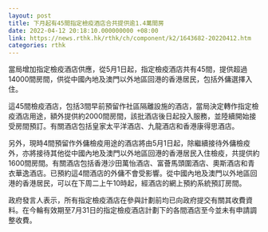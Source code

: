 ```yaml
---
layout: post
title: 下月起有45間指定檢疫酒店合共提供逾1.4萬間房
date: 2022-04-12 20:18:10.000000000 +08:00
link: https://news.rthk.hk/rthk/ch/component/k2/1643682-20220412.htm
categories: rthk
---
```


當局增加指定檢疫酒店供應，從5月1日起，指定檢疫酒店共有45間，提供超過14000間房間，供從中國內地及澳門以外地區回港的香港居民，包括外傭選擇入住。

這45間檢疫酒店，包括3間早前預留作社區隔離設施的酒店，當局決定轉作指定檢疫酒店用途，額外提供約2000間房間，該批酒店後日起投入服務，並陸續開始接受房間預訂。有關酒店包括皇家太平洋酒店、九龍酒店和香港康得思酒店。

另外，現時4間預留作外傭檢疫用途的酒店將由5月1日起，除繼續接待外傭檢疫外，亦將接待其他從中國內地及澳門以外地區回港的香港居民入住檢疫，共提供約1600間房間。有關酒店包括香港沙田萬怡酒店、富薈馬頭圍酒店、奧斯酒店和青衣華逸酒店。已預約這4間酒店的外傭不會受影響。從中國內地及澳門以外地區回港的香港居民，可以在下周二上午10時起，經酒店的網上預約系統預訂房間。

政府發言人表示，所有指定檢疫酒店在參與計劃前均已向政府提交有關其收費資料。在今輪有效期至7月31日的指定檢疫酒店計劃下的各間酒店至今並未有申請調整收費。
